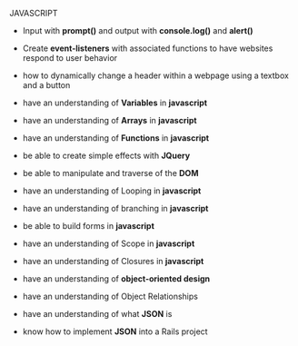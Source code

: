 JAVASCRIPT

- Input with **prompt()** and output with **console.log()** and **alert()**

- Create **event-listeners** with associated functions to have websites respond to user behavior

- how to dynamically change a header within a webpage using a textbox and a button

- have an understanding of **Variables** in **javascript**

- have an understanding of **Arrays** in **javascript**

- have an understanding of **Functions** in **javascript**

- be able to create simple effects with **JQuery**

- be able to manipulate and traverse of the **DOM**

- have an understanding of Looping in **javascript**

- have an understanding of branching in **javascript**

- be able to build forms in **javascript**

- have an understanding of Scope in **javascript**

- have an understanding of Closures in **javascript**

- have an understanding of **object-oriented design**

- have an understanding of Object Relationships

- have an understanding of what **JSON** is

- know how to implement **JSON** into a Rails project
